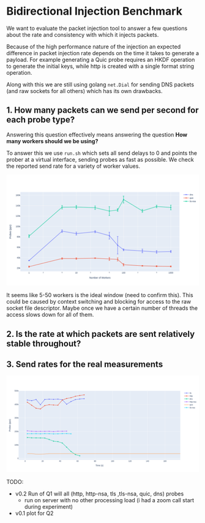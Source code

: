 
# Bidirectional Injection Benchmark

We want to evaluate the packet injection tool to answer a few questions about
the rate and consistency with which it injects packets.

Because of the high performance nature of the injection an expected difference
in packet injection rate depends on the time it takes to generate a payload. For
example generating a Quic probe requires an HKDF operation to generate the
initial keys, while http is created with a single format string operation.

Along with this we are still using golang `net.Dial` for sending DNS packets
(and raw sockets for all others) which has its own drawbacks.

## 1. How many packets can we send per second for each probe type?

Answering this question effectively means answering the question **How many
workers should we be using?**

To answer this we use `run.sh` which sets all send delays to 0 and points the
prober at a virtual interface, sending probes as fast as possible. We check the
reported send rate for a variety of worker values.

![prelim benchmark results](./prober_benchmark_v0.1.png)

It seems like 5-50 workers is the ideal window (need to confirm this). This
could be caused by context switching and blocking for access to the raw socket
file descriptor. Maybe once we have a certain number of threads the access slows
down for all of them.

## 2. Is the rate at which packets are sent relatively stable throughout?

## 3. Send rates for the real measurements

![send rates for CN IP, global domain scan](./aug-4_cn_global_send-rates_v0.1.png)


TODO:

- v0.2 Run of Q1 will all (http, http-nsa, tls ,tls-nsa, quic, dns) probes
  - run on server with no other processing load (i had a zoom call start during experiment)
- v0.1 plot for Q2
